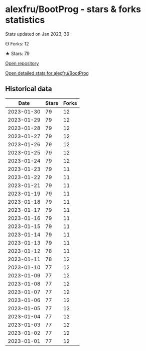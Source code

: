 # alexfru/BootProg - stars & forks statistics

Stats updated on Jan 2023, 30

☋ Forks: 12

★ Stars: 79

[Open repository](https://github.com/alexfru/BootProg)

[Open detailed stats for alexfru/BootProg](https://reviewgithub.com/rep/alexfru/BootProg)

## Historical data
| Date | Stars | Forks |
|------|-------|-------|
| 2023-01-30 | 79 | 12 | 
| 2023-01-29 | 79 | 12 | 
| 2023-01-28 | 79 | 12 | 
| 2023-01-27 | 79 | 12 | 
| 2023-01-26 | 79 | 12 | 
| 2023-01-25 | 79 | 12 | 
| 2023-01-24 | 79 | 12 | 
| 2023-01-23 | 79 | 11 | 
| 2023-01-22 | 79 | 11 | 
| 2023-01-21 | 79 | 11 | 
| 2023-01-19 | 79 | 11 | 
| 2023-01-18 | 79 | 11 | 
| 2023-01-17 | 79 | 11 | 
| 2023-01-16 | 79 | 11 | 
| 2023-01-15 | 79 | 11 | 
| 2023-01-14 | 79 | 11 | 
| 2023-01-13 | 79 | 11 | 
| 2023-01-12 | 78 | 11 | 
| 2023-01-11 | 78 | 12 | 
| 2023-01-10 | 77 | 12 | 
| 2023-01-09 | 77 | 12 | 
| 2023-01-08 | 77 | 12 | 
| 2023-01-07 | 77 | 12 | 
| 2023-01-06 | 77 | 12 | 
| 2023-01-05 | 77 | 12 | 
| 2023-01-04 | 77 | 12 | 
| 2023-01-03 | 77 | 12 | 
| 2023-01-02 | 77 | 12 | 
| 2023-01-01 | 77 | 12 | 

